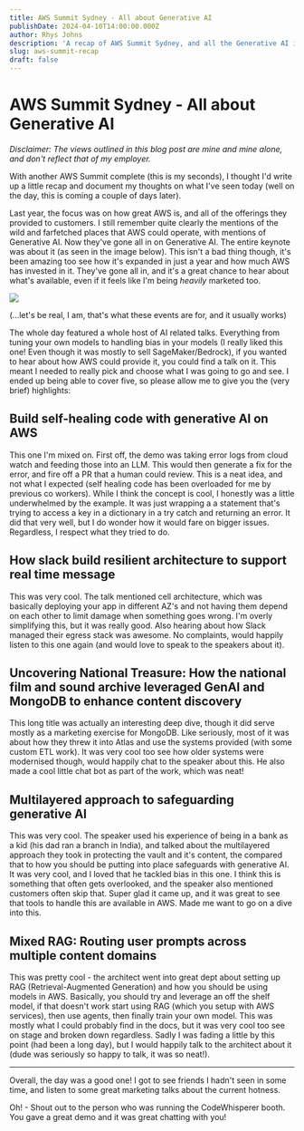 ```yaml
---
title: AWS Summit Sydney - All about Generative AI
publishDate: 2024-04-10T14:00:00.000Z
author: Rhys Johns
description: 'A recap of AWS Summit Sydney, and all the Generative AI info it had to offer'
slug: aws-summit-recap
draft: false
---
```


# AWS Summit Sydney - All about Generative AI

*Disclaimer: The views outlined in this blog post are mine and mine alone, and don't reflect that of my employer.*

With another AWS Summit complete (this is my seconds), I thought I'd write up a little recap and document my thoughts on what I've seen today (well on the day, this is coming a couple of days later).

Last year, the focus was on how great AWS is, and all of the offerings they provided to customers. I still remember quite clearly the mentions of the wild and farfetched places that AWS could operate, with mentions of Generative AI. Now they've gone all in on Generative AI. The entire keynote was about it (as seen in the image below). This isn't a bad thing though, it's been amazing too see how it's expanded in just a year and how much AWS has invested in it. They've gone all in, and it's a great chance to hear about what's available, even if it feels like I'm being *heavily* marketed too.

![](../../assets/IMG_9010.png)

(...let's be real, I am, that's what these events are for, and it usually works)

The whole day featured a whole host of AI related talks. Everything from tuning your own models to handling bias in your models (I really liked this one! Even though it was mostly to sell SageMaker/Bedrock), if you wanted to hear about how AWS could provide it, you could find a talk on it. This meant I needed to really pick and choose what I was going to go and see. I ended up being able to cover five, so please allow me to give you the (very brief) highlights:

## Build self-healing code with generative AI on AWS

This one I'm mixed on. First off, the demo was taking error logs from cloud watch and feeding those into an LLM. This would then generate a fix for the error, and fire off a PR that a human could review. This is a neat idea, and not what I expected (self healing code has been overloaded for me by previous co workers). While I think the concept is cool, I honestly was a little underwhelmed by the example. It was just wrapping a a statement that's trying to access a key in a dictionary in a try catch and returning an error. It did that very well, but I do wonder how it would fare on bigger issues. Regardless, I respect what they tried to do.

## How slack build resilient architecture to support real time message

This was very cool. The talk mentioned cell architecture, which was basically deploying your app in different AZ's and not having them depend on each other to limit damage when something goes wrong. I'm overly simplifying this, but it was really good. Also hearing about how Slack managed their egress stack was awesome. No complaints, would happily listen to this one again (and would love to speak to the speakers about it).

## Uncovering National Treasure: How the national film and sound archive leveraged GenAI and MongoDB to enhance content discovery

This long title was actually an interesting deep dive, though it did serve mostly as a marketing exercise for MongoDB. Like seriously, most of it was about how they threw it into Atlas and use the systems provided (with some custom ETL work). It was very cool too see how older systems were modernised though, would happily chat to the speaker about this. He also made a cool little chat bot as part of the work, which was neat!

## Multilayered approach to safeguarding generative AI

This was very cool. The speaker used his experience of being in a bank as a kid (his dad ran a branch in India), and talked about the multilayered approach they took in protecting the vault and it's content, the compared that to how you should be putting into place safeguards with generative AI. It was very cool, and I loved that he tackled bias in this one. I think this is something that often gets overlooked, and the speaker also mentioned customers often skip that. Super glad it came up, and it was great to see that tools to handle this are available in AWS. Made me want to go on a dive into this.

## Mixed RAG: Routing user prompts across multiple content domains

This was pretty cool - the architect went into great dept about setting up RAG (Retrieval-Augmented Generation) and how you should be using models in AWS. Basically, you should try and leverage an off the shelf model, if that doesn't work start using RAG (which you setup with AWS services), then use agents, then finally train your own model. This was mostly what I could probably find in the docs, but it was very cool too see on stage and broken down regardless. Sadly I was fading a little by this point (had been a long day), but I would happily talk to the architect about it (dude was seriously so happy to talk, it was so neat!).

***

Overall, the day was a good one! I got to see friends I hadn't seen in some time, and listen to some great marketing talks about the current hotness.

Oh! - Shout out to the person who was running the CodeWhisperer booth. You gave a great demo and it was great chatting with you!
